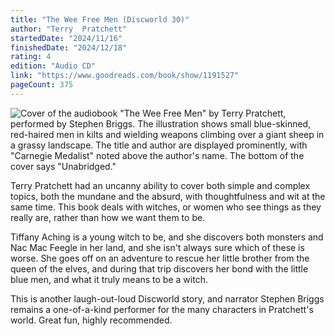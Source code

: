 ```yaml
---
title: "The Wee Free Men (Discworld 30)"
author: "Terry  Pratchett"
startedDate: "2024/11/16"
finishedDate: "2024/12/18"
rating: 4
edition: "Audio CD"
link: "https://www.goodreads.com/book/show/1191527"
pageCount: 375
---
```


![Cover of the audiobook "The Wee Free Men" by Terry Pratchett, performed by Stephen Briggs. The illustration shows small blue-skinned, red-haired men in kilts and wielding weapons climbing over a giant sheep in a grassy landscape. The title and author are displayed prominently, with "Carnegie Medalist" noted above the author's name. The bottom of the cover says "Unabridged."](https://images-na.ssl-images-amazon.com/images/S/compressed.photo.goodreads.com/books/1386924016i/64468.jpg)

Terry Pratchett had an uncanny ability to cover both simple and complex topics, both the mundane and the absurd, with thoughtfulness and wit at the same time. This book deals with witches, or women who see things as they really are, rather than how we want them to be. 

Tiffany Aching is a young witch to be, and she discovers both monsters and Nac Mac Feegle in her land, and she isn't always sure which of these is worse. She goes off on an adventure to rescue her little brother from the queen of the elves, and during that trip discovers her bond with the little blue men, and what it truly means to be a witch.

This is another laugh-out-loud Discworld story, and narrator Stephen Briggs remains a one-of-a-kind performer for the many characters in Pratchett's world. Great fun, highly recommended.
